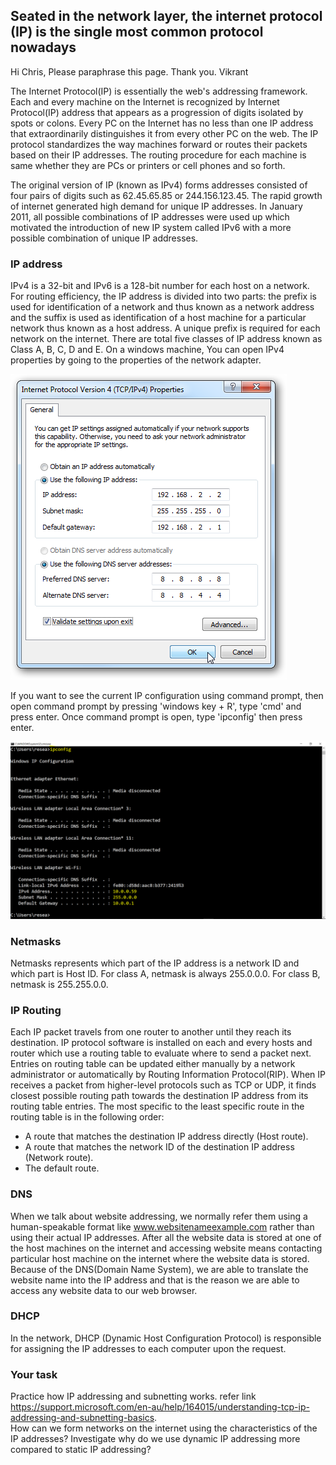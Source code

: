 ## Seated in the network layer, the internet protocol (IP) is the single most common protocol nowadays

Hi Chris, Please paraphrase this page. Thank you. Vikrant   

The Internet Protocol(IP) is essentially the web's addressing framework. Each and every machine on the Internet is recognized by Internet Protocol(IP) address that appears as a progression of digits isolated by spots or colons. Every PC on the Internet has no less than one IP address that extraordinarily distinguishes it from every other PC on the web. The IP protocol standardizes the way machines forward or routes their packets based on their IP addresses. The routing procedure for each machine is same whether they are PCs or printers or cell phones and so forth.

The original version of IP (known as IPv4) forms addresses consisted of four pairs of digits such as 62.45.65.85 or 244.156.123.45. The rapid growth of internet generated high demand for unique IP addresses. In January 2011, all possible combinations of IP addresses were used up which motivated the introduction of new IP system called IPv6 with a more possible combination of unique IP addresses.  

### IP address
IPv4 is a 32-bit and IPv6 is a 128-bit number for each host on a network. For routing efficiency, the IP address is divided into two parts: the prefix is used for identification of a network and thus known as a network address and the suffix is used as identification of a host machine for a particular network thus known as a host address. A unique prefix is required for each network on the internet. There are total five classes of IP address known as Class A, B, C, D and E. On a windows machine, You can open IPv4 properties by going to the properties of the network adapter.

![GitHub Logo](./images/IP-DNS.png)
<!--- (source: 
http://www.elkor.net/articles/static_ip/ )-->

If you want to see the current IP configuration using command prompt, then open command prompt by pressing 'windows key + R', type 'cmd' and press enter. Once command prompt is open, type 'ipconfig' then press enter.

![GitHub Logo](./images/IP-address-cmd.PNG)
<!--- (source: Manually created image by Vikrant Patel) -->

### Netmasks
Netmasks represents which part of the IP address is a network ID and which part is Host ID. For class A, netmask is always 255.0.0.0. For class B, netmask is 255.255.0.0.

### IP Routing
Each IP packet travels from one router to another until they reach its destination. IP protocol software is installed on each and every hosts and router which use a routing table to evaluate where to send a packet next. Entries on routing table can be updated either manually by a network administrator or automatically by Routing Information Protocol(RIP). When IP receives a packet from higher-level protocols such as TCP or UDP, it finds closest possible routing path towards the destination IP address from its routing table entries. The most specific to the least specific route in the routing table is in the following order:
* A route that matches the destination IP address directly (Host route).
* A route that matches the network ID of the destination IP address (Network route).
* The default route.

### DNS
When we talk about website addressing, we normally refer them using a human-speakable format like www.websitenameexample.com rather than using their actual IP addresses. After all the website data is stored at one of the host machines on the internet and accessing website means contacting particular host machine on the internet where the website data is stored. Because of the DNS(Domain Name System), we are able to translate the website name into the IP address and that is the reason we are able to access any website data to our web browser.

### DHCP
In the network, DHCP (Dynamic Host Configuration Protocol) is responsible for assigning the IP addresses to each computer upon the request.

### Your task
Practice how IP addressing and subnetting works. refer link https://support.microsoft.com/en-au/help/164015/understanding-tcp-ip-addressing-and-subnetting-basics.  
How can we form networks on the internet using the characteristics of the IP addresses? Investigate why do we use dynamic IP addressing more compared to static IP addressing?
